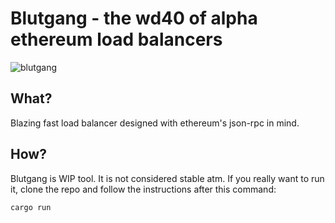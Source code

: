 # Blutgang - the wd40 of alpha ethereum load balancers
![blutgang](https://github.com/rainshowerLabs/blutgang/assets/55022497/06fe1dd3-0bc4-4b5d-bfc8-5573d6f78db3)

## What?
Blazing fast load balancer designed with ethereum's json-rpc in mind.

## How?
Blutgang is WIP tool. It is not considered stable atm. If you really want to run it, clone the repo and follow the instructions after this command:
```
cargo run
```
